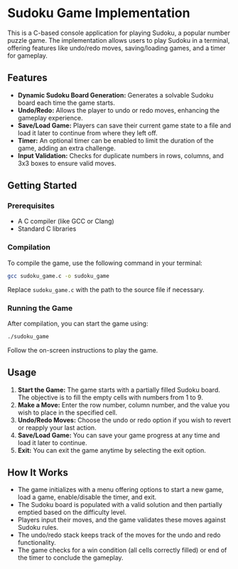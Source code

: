 # Sudoku Game Implementation

This is a C-based console application for playing Sudoku, a popular number puzzle game. The implementation allows users to play Sudoku in a terminal, offering features like undo/redo moves, saving/loading games, and a timer for gameplay.

## Features

- **Dynamic Sudoku Board Generation:** Generates a solvable Sudoku board each time the game starts.
- **Undo/Redo:** Allows the player to undo or redo moves, enhancing the gameplay experience.
- **Save/Load Game:** Players can save their current game state to a file and load it later to continue from where they left off.
- **Timer:** An optional timer can be enabled to limit the duration of the game, adding an extra challenge.
- **Input Validation:** Checks for duplicate numbers in rows, columns, and 3x3 boxes to ensure valid moves.

## Getting Started

### Prerequisites

- A C compiler (like GCC or Clang)
- Standard C libraries

### Compilation

To compile the game, use the following command in your terminal:

```bash
gcc sudoku_game.c -o sudoku_game
```

Replace `sudoku_game.c` with the path to the source file if necessary.

### Running the Game

After compilation, you can start the game using:

```bash
./sudoku_game
```

Follow the on-screen instructions to play the game.

## Usage

1. **Start the Game:** The game starts with a partially filled Sudoku board. The objective is to fill the empty cells with numbers from 1 to 9.
2. **Make a Move:** Enter the row number, column number, and the value you wish to place in the specified cell.
3. **Undo/Redo Moves:** Choose the undo or redo option if you wish to revert or reapply your last action.
4. **Save/Load Game:** You can save your game progress at any time and load it later to continue.
5. **Exit:** You can exit the game anytime by selecting the exit option.

## How It Works

- The game initializes with a menu offering options to start a new game, load a game, enable/disable the timer, and exit.
- The Sudoku board is populated with a valid solution and then partially emptied based on the difficulty level.
- Players input their moves, and the game validates these moves against Sudoku rules.
- The undo/redo stack keeps track of the moves for the undo and redo functionality.
- The game checks for a win condition (all cells correctly filled) or end of the timer to conclude the gameplay.
